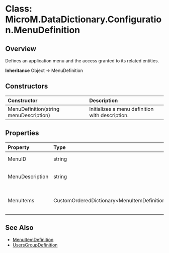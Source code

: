 # Class: MicroM.DataDictionary.Configuration.MenuDefinition
## Overview
Defines an application menu and the access granted to its related entities.

**Inheritance**
Object -> MenuDefinition

## Constructors
| Constructor | Description |
|:------------|:-------------|
| MenuDefinition(string menuDescription) | Initializes a menu definition with description. |

## Properties
| Property | Type | Description |
|:------------|:-------------|:-------------|
| MenuID | string | Identifier of the menu. |
| MenuDescription | string | Description of the menu. |
| MenuItems | CustomOrderedDictionary&lt;MenuItemDefinition&gt; | Ordered collection of menu items. |

## See Also
- [MenuItemDefinition](../MenuItemDefinition/index.md)
- [UsersGroupDefinition](../UsersGroupDefinition/index.md)
